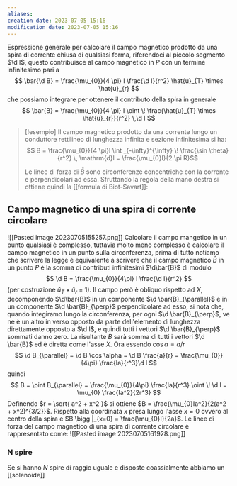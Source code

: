 ```yaml
---
aliases: 
creation date: 2023-07-05 15:16
modification date: 2023-07-05 15:16
---
```


Espressione generale per calcolare il campo magnetico prodotto da una spira di corrente chiusa di qualsiasi forma, riferendoci al piccolo segmento $\d l$, questo contribuisce al campo magnetico in $P$ con un termine infinitesimo pari a
$$ \bar{\d B} = \frac{\mu_{0}}{4 \pi} I \frac{\d l}{r^2} \hat{u}_{T} \times \hat{u}_{r} $$
che possiamo integrare per ottenere il contributo della spira in generale 
$$ \bar{B} = \frac{\mu_{0}}{4 \pi} I \oint \! \frac{\hat{u}_{T} \times \hat{u}_{r}}{r^2} \,\d l $$

>[!esempio]
>Il campo magnetico prodotto da una corrente lungo un conduttore rettilineo di lunghezza infinita e sezione infinitesima si ha:
> $$ B = \frac{\mu_{0}}{4 \pi}I \int _{-\infty}^{\infty} \! \frac{\sin \theta}{r^2} \, \mathrm{d}l = \frac{\mu_{0}I}{2 \pi R}$$
> 
>Le linee di forza di $\bar{B}$ sono circonferenze concentriche con la corrente e perpendicolari ad essa. 
>Sfruttando la regola della mano destra si ottiene quindi la [[formula di Biot-Savart]]:


## Campo magnetico di una spira di corrente circolare

![[Pasted image 20230705155257.png]]
Calcolare il campo mangetico in un punto qualsiasi è complesso, tuttavia molto meno complesso è calcolare il campo magnetico in un punto sulla circonferenza, prima di tutto notiamo che scrivere la legge è equivalente a scrivere che il campo magnetico $\bar{B}$ in un punto $P$ è la somma di contributi infinitesimi $\d\bar{B}$ di modulo
$$ \d B = \frac{\mu_{0}}{4\pi} I \frac{\d l}{r^2} $$
(per costruzione $\hat{u}_{T} \times \hat{u}_{r}$ = 1).
Il campo però è obliquo rispetto ad $X$, decomponendo $\d\bar{B}$ in un componente $\d \bar{B}_{\parallel}$ e in un componente $\d \bar{B}_{\perp}$ perpendicolare ad esso, si nota che, quando integiramo lungo la circonferenza, per ogni $\d \bar{B}_{\perp}$, ve ne è un altro in verso opposto da parte dell'elemento di lunghezza direttamente opposto a $\d l$, e quindi tutti i vettori $\d \bar{B}_{\perp}$ sommati danno zero. La risultante $\bar{B}$ sarà somma di tutti i vettori $\d \bar{B}$ ed è diretta come l'asse $X$.
Ora essendo $\cos \alpha = a / r$
$$ \d B_{\parallel} = \d B \cos \alpha = \d B \frac{a}{r} = \frac{\mu_{0}}{4\pi} \frac{Ia}{r^3}\d l $$
quindi
$$  B = \oint B_{\parallel} = \frac{\mu_{0}}{4\pi} \frac{Ia}{r^3} \oint \! \d l = \mu_{0} \frac{Ia^2}{2r^3} $$
Definendo $r = \sqrt{ a^2 + x^2 }$ si ottiene $B = \frac{\mu_{0}Ia^2}{2(a^2 + x^2)^{3/2}}$. Rispetto alla coordinata $x$ presa lungo l'asse $x = 0$ ovvero al centro della spira e $B \bigg |_{x=0} = \frac{\mu_{0}I}{2a}$.
Le linee di forza del campo magnetico di una spira di corrente circolare è rappresentato come:
![[Pasted image 20230705161928.png]]

### N spire
Se si hanno $N$ spire di raggio uguale e disposte coassialmente abbiamo un [[solenoide]] 